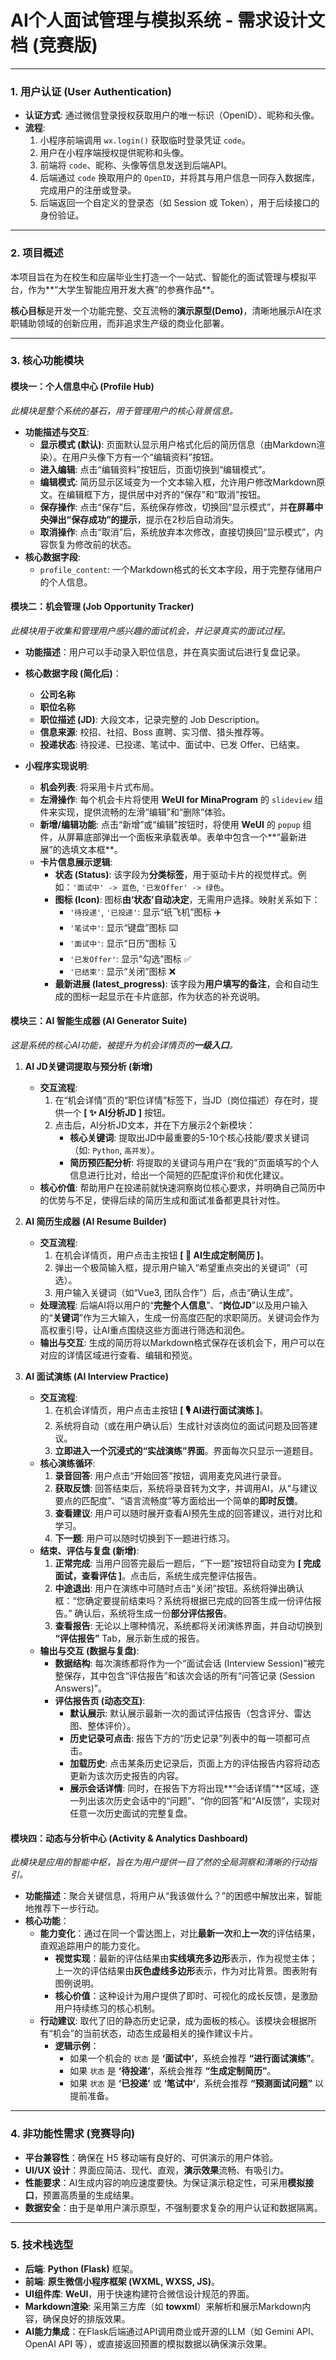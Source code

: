 # AI个人面试管理与模拟系统 - 需求设计文档 (竞赛版)

---

### 1. 用户认证 (User Authentication)

- **认证方式**: 通过微信登录授权获取用户的唯一标识（OpenID）、昵称和头像。
- **流程**:
    1. 小程序前端调用 `wx.login()` 获取临时登录凭证 `code`。
    2. 用户在小程序端授权提供昵称和头像。
    3. 前端将 `code`、昵称、头像等信息发送到后端API。
    4. 后端通过 `code` 换取用户的 `OpenID`，并将其与用户信息一同存入数据库，完成用户的注册或登录。
    5. 后端返回一个自定义的登录态（如 Session 或 Token），用于后续接口的身份验证。

---

### 2. 项目概述

本项目旨在为在校生和应届毕业生打造一个一站式、智能化的面试管理与模拟平台，作为**“大学生智能应用开发大赛”的参赛作品**。

**核心目标**是开发一个功能完整、交互流畅的**演示原型(Demo)**，清晰地展示AI在求职辅助领域的创新应用，而非追求生产级的商业化部署。

---

### 3. 核心功能模块

#### **模块一：个人信息中心 (Profile Hub)**

*此模块是整个系统的基石，用于管理用户的核心背景信息。*

- **功能描述与交互**:
    - **显示模式 (默认)**: 页面默认显示用户格式化后的简历信息（由Markdown渲染）。在用户头像下方有一个“编辑资料”按钮。
    - **进入编辑**: 点击“编辑资料”按钮后，页面切换到“编辑模式”。
    - **编辑模式**: 简历显示区域变为一个文本输入框，允许用户修改Markdown原文。在编辑框下方，提供居中对齐的“保存”和“取消”按钮。
    - **保存操作**: 点击“保存”后，系统保存修改，切换回“显示模式”，并**在屏幕中央弹出“保存成功”的提示**，提示在2秒后自动消失。
    - **取消操作**: 点击“取消”后，系统放弃本次修改，直接切换回“显示模式”，内容恢复为修改前的状态。
- **核心数据字段**:
    - `profile_content`: 一个Markdown格式的长文本字段，用于完整存储用户的个人信息。

#### **模块二：机会管理 (Job Opportunity Tracker)**

*此模块用于收集和管理用户感兴趣的面试机会，并记录真实的面试过程。*

- **功能描述**：用户可以手动录入职位信息，并在真实面试后进行复盘记录。
- **核心数据字段 (简化后)**：
    - **公司名称**
    - **职位名称**
    - **职位描述 (JD)**: 大段文本，记录完整的 Job Description。
    - **信息来源**: 校招、社招、Boss 直聘、实习僧、猎头推荐等。
    - **投递状态**: 待投递、已投递、笔试中、面试中、已发 Offer、已结束。

- **小程序实现说明**:
    - **机会列表**: 将采用卡片式布局。
    - **左滑操作**: 每个机会卡片将使用 **WeUI for MinaProgram** 的 `slideview` 组件来实现，提供流畅的左滑“编辑”和“删除”体验。
    - **新增/编辑功能**: 点击“新增”或“编辑”按钮时，将使用 **WeUI** 的 `popup` 组件，从屏幕底部弹出一个面板来承载表单。表单中包含一个**“最新进展”的选填文本框**。
    - **卡片信息展示逻辑**:
        - **状态 (Status)**: 该字段为**分类标签**，用于驱动卡片的视觉样式。例如：`'面试中' -> 蓝色`, `'已发Offer' -> 绿色`。
        - **图标 (Icon)**: 图标**由‘状态’自动决定**，无需用户选择。映射关系如下：
            - `'待投递'`, `'已投递'`: 显示“纸飞机”图标 ✈️
            - `'笔试中'`: 显示“键盘”图标 ⌨️
            - `'面试中'`: 显示“日历”图标 🗓️
            - `'已发Offer'`: 显示“勾选”图标 ✅
            - `'已结束'`: 显示“关闭”图标 ❌
        - **最新进展 (latest_progress)**: 该字段为**用户填写的备注**，会和自动生成的图标一起显示在卡片底部，作为状态的补充说明。

#### **模块三：AI 智能生成器 (AI Generator Suite)**

*这是系统的核心AI功能，被提升为机会详情页的**一级入口**。*

1.  **AI JD关键词提取与预分析 (新增)**
    - **交互流程**:
        1. 在“机会详情”页的“职位详情”标签下，当JD（岗位描述）存在时，提供一个 **[ ✨ AI分析JD ]** 按钮。
        2. 点击后，AI分析JD文本，并在下方展示2个新模块：
            - **核心关键词**: 提取出JD中最重要的5-10个核心技能/要求关键词（如: `Python`, `高并发`）。
            - **简历预匹配分析**: 将提取的关键词与用户在“我的”页面填写的个人信息进行比对，给出一个简短的匹配度评价和优化建议。
    - **核心价值**: 帮助用户在投递前就快速洞察岗位核心要求，并明确自己简历中的优势与不足，使得后续的简历生成和面试准备都更具针对性。

2.  **AI 简历生成器 (AI Resume Builder)**
    - **交互流程**:
        1. 在机会详情页，用户点击主按钮 **[ 📝 AI生成定制简历 ]**。
        2. 弹出一个极简输入框，提示用户输入“希望重点突出的关键词”（可选）。
        3. 用户输入关键词（如“Vue3, 团队合作”）后，点击“确认生成”。
    - **处理流程**: 后端AI将以用户的“**完整个人信息**”、“**岗位JD**”以及用户输入的“**关键词**”作为三大输入，生成一份高度匹配的求职简历。关键词会作为高权重引导，让AI重点围绕这些方面进行筛选和润色。
    - **输出与交互**: 生成的简历将以Markdown格式保存在该机会下，用户可以在对应的详情区域进行查看、编辑和预览。

3.  **AI 面试演练 (AI Interview Practice)**
    - **交互流程**:
        1. 在机会详情页，用户点击主按钮 **[ 🎙️ AI进行面试演练 ]**。
        2. 系统将自动（或在用户确认后）生成针对该岗位的面试问题及回答建议。
        3. **立即进入一个沉浸式的“实战演练”界面**。界面每次只显示一道题目。
    - **核心演练循环**:
        1. **录音回答**: 用户点击“开始回答”按钮，调用麦克风进行录音。
        2. **获取反馈**: 回答结束后，系统将录音转为文字，并调用AI，从“与建议要点的匹配度”、“语言流畅度”等方面给出一个简单的**即时反馈**。
        3. **查看建议**: 用户可以随时展开查看AI预先生成的回答建议，进行对比和学习。
        4. **下一题**: 用户可以随时切换到下一题进行练习。
    - **结束、评估与复盘 (新增)**:
        1. **正常完成**: 当用户回答完最后一题后，“下一题”按钮将自动变为 **[ 完成面试，查看评估 ]**。点击后，系统生成完整评估报告。
        2. **中途退出**: 用户在演练中可随时点击“关闭”按钮。系统将弹出确认框：“您确定要提前结束吗？系统将根据已完成的回答生成一份评估报告。” 确认后，系统将生成一份**部分评估报告**。
        3. **查看报告**: 无论以上哪种情况，系统都将关闭演练界面，并自动切换到 **“评估报告”** Tab，展示新生成的报告。
    - **输出与交互 (数据与复盘)**:
        - **数据结构**: 每次演练都将作为一个“面试会话 (Interview Session)”被完整保存，其中包含“评估报告”和该次会话的所有“问答记录 (Session Answers)”。
        - **评估报告页 (动态交互)**:
            - **默认展示**: 默认展示最新一次的面试评估报告（包含评分、雷达图、整体评价）。
            - **历史记录可点击**: 报告下方的“历史记录”列表中的每一项都可点击。
            - **加载历史**: 点击某条历史记录后，页面上方的评估报告内容将动态更新为该次历史报告的内容。
            - **展示会话详情**: 同时，在报告下方将出现**“会话详情”**区域，逐一列出该次历史会话中的“问题”、“你的回答”和“AI反馈”，实现对任意一次历史面试的完整复盘。

#### **模块四：动态与分析中心 (Activity & Analytics Dashboard)**

*此模块是应用的智能中枢，旨在为用户提供一目了然的全局洞察和清晰的行动指引。*

- **功能描述**：聚合关键信息，将用户从“我该做什么？”的困惑中解放出来，智能地推荐下一步行动。
- **核心功能**：
    - **能力变化**：通过在同一个雷达图上，对比**最新一次**和**上一次**的评估结果，直观追踪用户的能力变化。
        - **视觉实现**：最新的评估结果由**实线填充多边形**表示，作为视觉主体；上一次的评估结果由**灰色虚线多边形**表示，作为对比背景。图表附有图例说明。
        - **核心价值**：这种设计为用户提供了即时、可视化的成长反馈，是激励用户持续练习的核心机制。
    - **行动建议**: 取代了旧的静态历史记录，成为面板的核心。该模块会根据所有“机会”的当前状态，动态生成最相关的操作建议卡片。
        - **逻辑示例**：
            - 如果一个机会的 `状态` 是 **‘面试中’**，系统会推荐 **“进行面试演练”**。
            - 如果 `状态` 是 **‘待投递’**，系统会推荐 **“生成定制简历”**。
            - 如果 `状态` 是 **‘已投递’** 或 **‘笔试中’**，系统会推荐 **“预测面试问题”** 以提前准备。

---

### 4. 非功能性需求 (竞赛导向)

- **平台兼容性**：确保在 H5 移动端有良好的、可供演示的用户体验。
- **UI/UX 设计**：界面应简洁、现代、直观，**演示效果**流畅、有吸引力。
- **性能要求**：AI生成内容的响应速度要快。为保证演示稳定性，可采用**模拟接口**，预置高质量的生成结果。
- **数据安全**：由于是单用户演示原型，不强制要求复杂的用户认证和数据隔离。

---

### 5. 技术栈选型

- **后端**: **Python (Flask)** 框架。
- **前端**: **原生微信小程序框架 (WXML, WXSS, JS)**。
- **UI组件库**: **WeUI**，用于快速构建符合微信设计规范的界面。
- **Markdown渲染**: 采用第三方库（如 **towxml**）来解析和展示Markdown内容，确保良好的排版效果。
- **AI能力集成**：在Flask后端通过API调用商业或开源的LLM（如 Gemini API、OpenAI API 等），或直接返回预置的模拟数据以确保演示效果。
